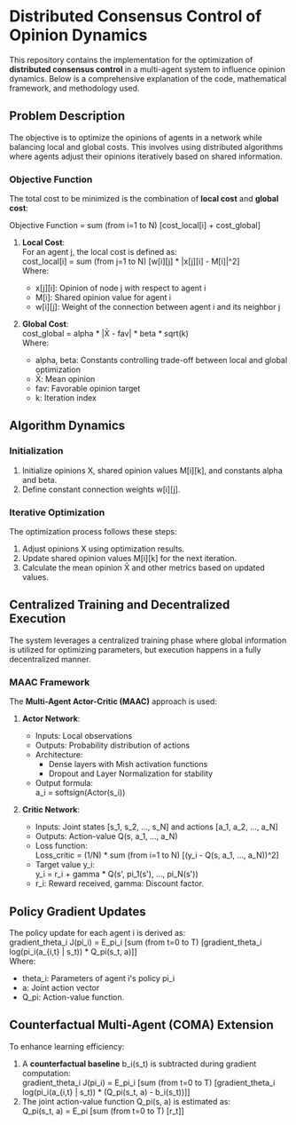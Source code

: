 # Distributed Consensus Control of Opinion Dynamics

This repository contains the implementation for the optimization of **distributed consensus control** in a multi-agent system to influence opinion dynamics. Below is a comprehensive explanation of the code, mathematical framework, and methodology used.

## Problem Description

The objective is to optimize the opinions of agents in a network while balancing local and global costs. This involves using distributed algorithms where agents adjust their opinions iteratively based on shared information.

### Objective Function

The total cost to be minimized is the combination of **local cost** and **global cost**:

Objective Function = sum (from i=1 to N) [cost_local[i] + cost_global]

1. **Local Cost**:  
   For an agent j, the local cost is defined as:  
   cost_local[i] = sum (from j=1 to N) [w[i][j] * |x[j][i] - M[i]|^2]  
   Where:
   - x[j][i]: Opinion of node j with respect to agent i
   - M[i]: Shared opinion value for agent i
   - w[i][j]: Weight of the connection between agent i and its neighbor j

2. **Global Cost**:  
   cost_global = alpha * |X̄ - fav| * beta * sqrt(k)  
   Where:
   - alpha, beta: Constants controlling trade-off between local and global optimization
   - X̄: Mean opinion
   - fav: Favorable opinion target
   - k: Iteration index

## Algorithm Dynamics

### Initialization
1. Initialize opinions X, shared opinion values M[i][k], and constants alpha and beta.
2. Define constant connection weights w[i][j].

### Iterative Optimization
The optimization process follows these steps:
1. Adjust opinions X using optimization results.
2. Update shared opinion values M[i][k] for the next iteration.
3. Calculate the mean opinion X̄ and other metrics based on updated values.

## Centralized Training and Decentralized Execution

The system leverages a centralized training phase where global information is utilized for optimizing parameters, but execution happens in a fully decentralized manner.

### MAAC Framework
The **Multi-Agent Actor-Critic (MAAC)** approach is used:
1. **Actor Network**:
   - Inputs: Local observations
   - Outputs: Probability distribution of actions
   - Architecture:
     - Dense layers with Mish activation functions
     - Dropout and Layer Normalization for stability
   - Output formula:  
     a_i = softsign(Actor(s_i))

2. **Critic Network**:
   - Inputs: Joint states [s_1, s_2, ..., s_N] and actions [a_1, a_2, ..., a_N]
   - Outputs: Action-value Q(s, a_1, ..., a_N)
   - Loss function:  
     Loss_critic = (1/N) * sum (from i=1 to N) [(y_i - Q(s, a_1, ..., a_N))^2]  
   - Target value y_i:  
     y_i = r_i + gamma * Q(s', pi_1(s'), ..., pi_N(s'))  
   - r_i: Reward received, gamma: Discount factor.

## Policy Gradient Updates

The policy update for each agent i is derived as:  
gradient_theta_i J(pi_i) = E_pi_i [sum (from t=0 to T) [gradient_theta_i log(pi_i(a_{i,t} | s_t)) * Q_pi(s_t, a)]]  
Where:
- theta_i: Parameters of agent i's policy pi_i
- a: Joint action vector
- Q_pi: Action-value function.

## Counterfactual Multi-Agent (COMA) Extension

To enhance learning efficiency:
1. A **counterfactual baseline** b_i(s_t) is subtracted during gradient computation:  
   gradient_theta_i J(pi_i) = E_pi_i [sum (from t=0 to T) [gradient_theta_i log(pi_i(a_{i,t} | s_t)) * (Q_pi(s_t, a) - b_i(s_t))]]  
2. The joint action-value function Q_pi(s, a) is estimated as:  
   Q_pi(s_t, a) = E_pi [sum (from t=0 to T) [r_t]]
